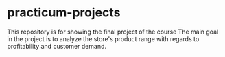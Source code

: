 # practicum-projects
This repository is for showing the final project of the course
The main goal in the project is to analyze the store's product range with regards to profitability and customer demand.
